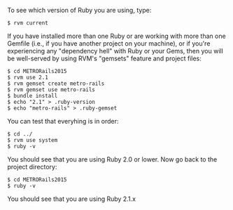 To see which version of Ruby you are using, type:

	$ rvm current

If you have installed more than one Ruby or are working with more than one Gemfile (i.e., if you have another project on your machine), or if you're experiencing any "dependency hell" with Ruby or your Gems, then you will be well-served by using RVM's "gemsets" feature and project files:

	$ cd METRORails2015
	$ rvm use 2.1
	$ rvm gemset create metro-rails
	$ rvm gemset use metro-rails
	$ bundle install
	$ echo "2.1" > .ruby-version
	$ echo "metro-rails" > .ruby-gemset
	
You can test that everyhing is in order:

	$ cd ../
	$ rvm use system
	$ ruby -v

You should see that you are using Ruby 2.0 or lower. Now go back to the project directory:

	$ cd METRORails2015
	$ ruby -v
	
You should see that you are using Ruby 2.1.x





